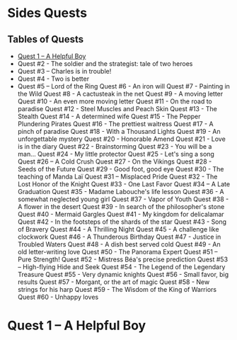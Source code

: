 # Sides Quests

## Tables of Quests
  - [Quest 1 – A Helpful Boy](#Quest-1–A-Helpful-Boy)
  - Quest #2 - The soldier and the strategist: tale of two heroes
  - Quest #3 – Charles is in trouble!
  - Quest #4 - Two is better
  - Quest #5 – Lord of the Ring
Quest #6 - An iron will
Quest #7 - Painting in the Wild
Quest #8 - A cactusteak in the net
Quest #9 - A moving letter
Quest #10 - An even more moving letter
Quest #11 - On the road to paradise
Quest #12 - Steel Muscles and Peach Skin
Quest #13 - The Stealth
Quest #14 - A determined wife
Quest #15 - The Pepper Plundering Pirates
Quest #16 - The prettiest waitress
Quest #17 - A pinch of paradise
Quest #18 - With a Thousand Lights
Quest #19 - An unforgettable mystery
Quest #20 - Honorable Amend
Quest #21 - Love is in the diary
Quest #22 - Brainstorming
Quest #23 - You will be a man...
Quest #24 - My little protector
Quest #25 - Let's sing a song
Quest #26 – A Cold Crush
Quest #27 - On the Vikings
Quest #28 - Seeds of the Future
Quest #29 - Good foot, good eye
Quest #30 - The teaching of Manda Laï
Quest #31 – Misplaced Pride
Quest #32 - The Lost Honor of the Knight
Quest #33 - One Last Favor
Quest #34 – A Late Graduation
Quest #35 - Madame Labouche's life lesson
Quest #36 - A somewhat neglected young girl
Quest #37 - Vapor of Youth
Quest #38 - A flower in the desert
Quest #39 - In search of the philosopher's stone
Quest #40 - Mermaid Gargles
Quest #41 - My kingdom for delicalamar
Quest #42 - In the footsteps of the shards of the star
Quest #43 - Song of Bravery
Quest #44 - A Thrilling Night
Quest #45 - A challenge like clockwork
Quest #46 - A Thunderous Birthday
Quest #47 - Justice in Troubled Waters
Quest #48 - A dish best served cold
Quest #49 - An old letter-writing love
Quest #50 - The Panorama Expert
Quest #51 – Pure Strength!
Quest #52 - Mistress Béa's precise prediction
Quest #53 – High-flying Hide and Seek
Quest #54 - The Legend of the Legendary Treasure
Quest #55 - Very dynamic knights
Quest #56 - Small favor, big results
Quest #57 - Morgant, or the art of magic
Quest #58 - New strings for his harp
Quest #59 - The Wisdom of the King of Warriors
Quest #60 - Unhappy loves

# Quest 1 – A Helpful Boy
